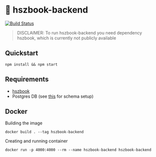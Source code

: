 # 📜 hszbook-backend

[![Build Status](https://travis-ci.com/timaxlucas/hszbook-backend.svg?token=1w81GuSsC3hkfgp1JvDQ&branch=master)](https://travis-ci.com/timaxlucas/hszbook-backend)

> DISCLAIMER: To run hszbook-backend you need dependency hszbook, which is currently not publicly available

## Quickstart

    npm install && npm start
    
## Requirements

 - [hszbook](https://github.com/timaxlucas/hszbook)
 - Postgres DB (see [this](pg-setup.sql) for schema setup)
    
## Docker
Building the image

    docker build . --tag hszbook-backend 
    
Creating and running container

    docker run -p 4000:4000 --rm --name hszbook-backend hszbook-backend
